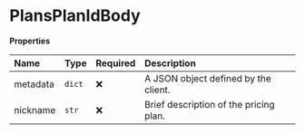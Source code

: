 # PlansPlanIdBody

**Properties**

| Name     | Type   | Required | Description                            |
| :------- | :----- | :------- | :------------------------------------- |
| metadata | `dict` | ❌       | A JSON object defined by the client.   |
| nickname | `str`  | ❌       | Brief description of the pricing plan. |
